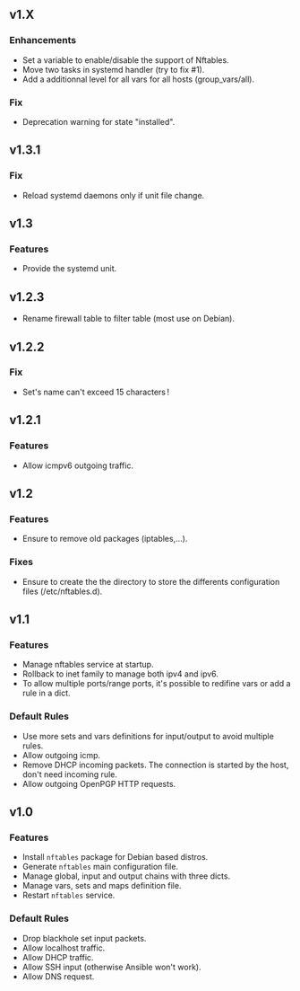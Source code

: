 ## v1.X

### Enhancements
* Set a variable to enable/disable the support of Nftables.
* Move two tasks in systemd handler (try to fix #1).
* Add a additionnal level for all vars for all hosts (group_vars/all).

### Fix
* Deprecation warning for state "installed".

## v1.3.1

### Fix
* Reload systemd daemons only if unit file change.

## v1.3

### Features
* Provide the systemd unit.

## v1.2.3
* Rename firewall table to filter table (most use on Debian).

## v1.2.2

### Fix
* Set's name can't exceed 15 characters !

## v1.2.1

### Features
* Allow icmpv6 outgoing traffic.

## v1.2

### Features
* Ensure to remove old packages (iptables,…).

### Fixes
* Ensure to create the the directory to store the differents configuration files (/etc/nftables.d).

## v1.1

### Features
* Manage nftables service at startup.
* Rollback to inet family to manage both ipv4 and ipv6.
* To allow multiple ports/range ports, it's possible to redifine vars or add a rule in a dict.

### Default Rules
* Use more sets and vars definitions for input/output to avoid multiple rules.
* Allow outgoing icmp.
* Remove DHCP incoming packets. The connection is started by the host, don't need incoming rule.
* Allow outgoing OpenPGP HTTP requests.

## v1.0

### Features
* Install `nftables` package for Debian based distros.
* Generate `nftables` main configuration file.
* Manage global, input and output chains with three dicts.
* Manage vars, sets and maps definition file.
* Restart `nftables` service.

### Default Rules
* Drop blackhole set input packets.
* Allow localhost traffic.
* Allow DHCP traffic.
* Allow SSH input (otherwise Ansible won't work).
* Allow DNS request.
